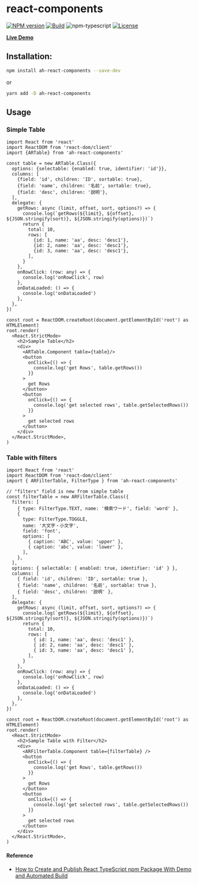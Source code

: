 # react-components
[![NPM version][npm-image]][npm-url]
[![Build][github-build]][github-build-url]
![npm-typescript]
[![License][github-license]][github-license-url]

[**Live Demo**](https://accel-hack.github.io/react-components/)

## Installation:

```bash
npm install ah-react-components --save-dev
```

or

```bash
yarn add -D ah-react-components
```

## Usage 

### Simple Table

```tsx
import React from 'react'
import ReactDOM from 'react-dom/client'
import {ARTable} from 'ah-react-components'

const table = new ARTable.Class({
  options: {selectable: {enabled: true, identifier: 'id'}},
  columns: [
    {field: 'id', children: 'ID', sortable: true},
    {field: 'name', children: '名前', sortable: true},
    {field: 'desc', children: '説明'},
  ],
  delegate: {
    getRows: async (limit, offset, sort, options?) => {
      console.log(`getRows(${limit}, ${offset}, ${JSON.stringify(sort)}, ${JSON.stringify(options)})`)
      return {
        total: 10,
        rows: [
          {id: 1, name: 'aa', desc: 'desc1'},
          {id: 2, name: 'aa', desc: 'desc1'},
          {id: 3, name: 'aa', desc: 'desc1'},
        ],
      }
    },
    onRowClick: (row: any) => {
      console.log('onRowClick', row)
    },
    onDataLoaded: () => {
      console.log('onDataLoaded')
    },
  },
})

const root = ReactDOM.createRoot(document.getElementById('root') as HTMLElement)
root.render(
  <React.StrictMode>
    <h2>Sample Table</h2>
    <div>
      <ARTable.Component table={table}/>
      <button
        onClick={() => {
          console.log('get Rows', table.getRows())
        }}
      >
        get Rows
      </button>
      <button
        onClick={() => {
          console.log('get selected rows', table.getSelectedRows())
        }}
      >
        get selected rows
      </button>
    </div>
  </React.StrictMode>,
)
```
### Table with filters

```tsx
import React from 'react'
import ReactDOM from 'react-dom/client'
import { ARFilterTable, FilterType } from 'ah-react-components'

// "filters" field is new from simple table
const filterTable = new ARFilterTable.Class({
  filters: [
    { type: FilterType.TEXT, name: '検索ワード', field: 'word' },
    {
      type: FilterType.TOGGLE,
      name: '大文字・小文字',
      field: 'font',
      options: [
        { caption: 'ABC', value: 'upper' },
        { caption: 'abc', value: 'lower' },
      ],
    },
  ],
  options: { selectable: { enabled: true, identifier: 'id' } },
  columns: [
    { field: 'id', children: 'ID', sortable: true },
    { field: 'name', children: '名前', sortable: true },
    { field: 'desc', children: '説明' },
  ],
  delegate: {
    getRows: async (limit, offset, sort, options?) => {
      console.log(`getRows(${limit}, ${offset}, ${JSON.stringify(sort)}, ${JSON.stringify(options)})`)
      return {
        total: 10,
        rows: [
          { id: 1, name: 'aa', desc: 'desc1' },
          { id: 2, name: 'aa', desc: 'desc1' },
          { id: 3, name: 'aa', desc: 'desc1' },
        ],
      }
    },
    onRowClick: (row: any) => {
      console.log('onRowClick', row)
    },
    onDataLoaded: () => {
      console.log('onDataLoaded')
    },
  },
})

const root = ReactDOM.createRoot(document.getElementById('root') as HTMLElement)
root.render(
  <React.StrictMode>
    <h2>Sample Table with Filter</h2>
    <div>
      <ARFilterTable.Component table={filterTable} />
      <button
        onClick={() => {
          console.log('get Rows', table.getRows())
        }}
      >
        get Rows
      </button>
      <button
        onClick={() => {
          console.log('get selected rows', table.getSelectedRows())
        }}
      >
        get selected rows
      </button>
    </div>
  </React.StrictMode>,
)
```

#### Reference

* [How to Create and Publish React TypeScript npm Package With Demo and Automated Build](https://betterprogramming.pub/how-to-create-and-publish-react-typescript-npm-package-with-demo-and-automated-build-80c40ec28aca)

[npm-url]: https://www.npmjs.com/package/ah-react-components
[npm-image]: https://img.shields.io/npm/v/ah-react-components
[github-license]: https://img.shields.io/github/license/Accel-Hack/react-components
[github-license-url]: https://github.com/Accel-Hack/react-components/blob/master/LICENSE
[github-build]: https://github.com/Accel-Hack/react-components/actions/workflows/publish.yml/badge.svg
[github-build-url]: https://github.com/Accel-Hack/react-components/actions/workflows/publish.yml
[npm-typescript]: https://img.shields.io/npm/types/ah-react-components
